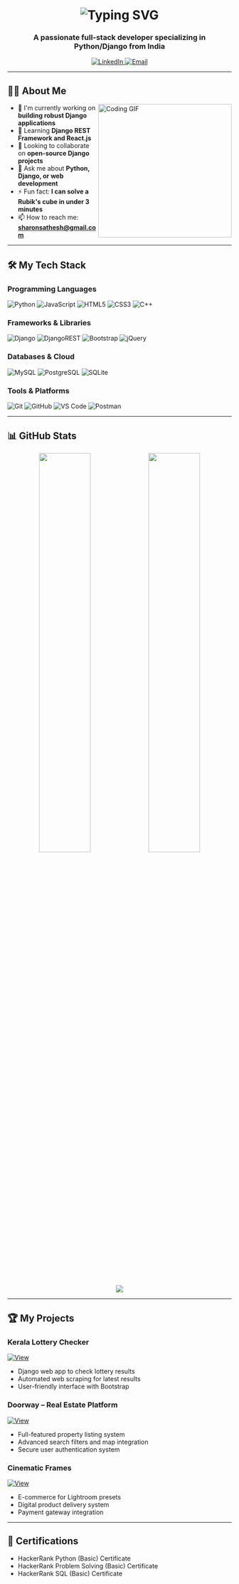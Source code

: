 <h1 align="center"> 
  <img src="https://readme-typing-svg.demolab.com?font=Fira+Code&size=30&duration=3000&pause=500&color=58A6FF&center=true&vCenter=true&width=500&lines=Hi+there+%F0%9F%91%8B;I'm+Sharon+Satheesh;Python+Django+Developer" alt="Typing SVG" />
</h1>

<h3 align="center">A passionate full-stack developer specializing in Python/Django from India</h3>

<p align="center">
  <a href="https://www.linkedin.com/in/sharonsathesh/">
    <img src="https://img.shields.io/badge/-LinkedIn-0077B5?style=for-the-badge&logo=linkedin&logoColor=white" alt="LinkedIn"/>
  </a>
  <a href="mailto:sharonsathesh@gmail.com">
    <img src="https://img.shields.io/badge/-Gmail-D14836?style=for-the-badge&logo=gmail&logoColor=white" alt="Email"/>
  </a>
</p>

---

## 👨‍💻 About Me

<img align="right" src="https://media.giphy.com/media/L1R1tvI9svkIWwpVYr/giphy.gif" width="300" alt="Coding GIF">

- 🔭 I'm currently working on **building robust Django applications**
- 🌱 Learning **Django REST Framework and React.js**
- 👯 Looking to collaborate on **open-source Django projects**
- 💬 Ask me about **Python, Django, or web development**
- ⚡ Fun fact: **I can solve a Rubik's cube in under 3 minutes**
- 📫 How to reach me: **sharonsathesh@gmail.com**

---

## 🛠️ My Tech Stack

### Programming Languages
![Python](https://img.shields.io/badge/python-3670A0?style=for-the-badge&logo=python&logoColor=ffdd54)
![JavaScript](https://img.shields.io/badge/javascript-%23323330.svg?style=for-the-badge&logo=javascript&logoColor=%23F7DF1E)
![HTML5](https://img.shields.io/badge/html5-%23E34F26.svg?style=for-the-badge&logo=html5&logoColor=white)
![CSS3](https://img.shields.io/badge/css3-%231572B6.svg?style=for-the-badge&logo=css3&logoColor=white)
![C++](https://img.shields.io/badge/c++-%2300599C.svg?style=for-the-badge&logo=c%2B%2B&logoColor=white)

### Frameworks & Libraries
![Django](https://img.shields.io/badge/django-%23092E20.svg?style=for-the-badge&logo=django&logoColor=white)
![DjangoREST](https://img.shields.io/badge/DJANGO-REST-ff1709?style=for-the-badge&logo=django&logoColor=white&color=ff1709&labelColor=green)
![Bootstrap](https://img.shields.io/badge/bootstrap-%23563D7C.svg?style=for-the-badge&logo=bootstrap&logoColor=white)
![jQuery](https://img.shields.io/badge/jquery-%230769AD.svg?style=for-the-badge&logo=jquery&logoColor=white)

### Databases & Cloud
![MySQL](https://img.shields.io/badge/mysql-%2300f.svg?style=for-the-badge&logo=mysql&logoColor=white)
![PostgreSQL](https://img.shields.io/badge/postgresql-%23316192.svg?style=for-the-badge&logo=postgresql&logoColor=white)
![SQLite](https://img.shields.io/badge/sqlite-%2307405e.svg?style=for-the-badge&logo=sqlite&logoColor=white)

### Tools & Platforms
![Git](https://img.shields.io/badge/git-%23F05033.svg?style=for-the-badge&logo=git&logoColor=white)
![GitHub](https://img.shields.io/badge/github-%23121011.svg?style=for-the-badge&logo=github&logoColor=white)
![VS Code](https://img.shields.io/badge/VS%20Code-0078d7.svg?style=for-the-badge&logo=visual-studio-code&logoColor=white)
![Postman](https://img.shields.io/badge/Postman-FF6C37?style=for-the-badge&logo=postman&logoColor=white)

---

## 📊 GitHub Stats

<div align="center">
  <img width="48%" src="https://github-readme-stats.vercel.app/api?username=Sharon-cod1&show_icons=true&theme=radical" />
  <img width="48%" src="https://github-readme-streak-stats.herokuapp.com/?user=Sharon-cod1&theme=radical" />
</div>

<div align="center">
  <img src="https://github-readme-activity-graph.vercel.app/graph?username=Sharon-cod1&theme=react-dark&hide_border=true&area=true" />
</div>

---

## 🏆 My Projects

### Kerala Lottery Checker
[![View](https://img.shields.io/badge/View-Repository-181717?style=for-the-badge&logo=github)](https://github.com/Sharon-cod1/kerala-lottery-checker)
- Django web app to check lottery results
- Automated web scraping for latest results
- User-friendly interface with Bootstrap

### Doorway – Real Estate Platform
[![View](https://img.shields.io/badge/View-Repository-181717?style=for-the-badge&logo=github)](https://github.com/Sharon-cod1/doorway)
- Full-featured property listing system
- Advanced search filters and map integration
- Secure user authentication system

### Cinematic Frames
[![View](https://img.shields.io/badge/View-Repository-181717?style=for-the-badge&logo=github)](https://github.com/Sharon-cod1/cinematic-frames)
- E-commerce for Lightroom presets
- Digital product delivery system
- Payment gateway integration

---

## 🏅 Certifications
- HackerRank Python (Basic) Certificate
- HackerRank Problem Solving (Basic) Certificate
- HackerRank SQL (Basic) Certificate
